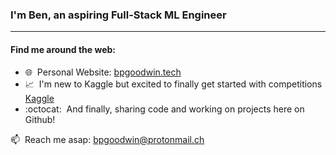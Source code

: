 ### I'm Ben, an aspiring Full-Stack ML Engineer
---

#### Find me around the web:

- 🌐 &nbsp;Personal Website: <a href="https://bpgoodwin.tech">bpgoodwin.tech</a>
- :chart_with_upwards_trend:&nbsp; I'm new to Kaggle but excited to finally get started with competitions <a href="https://www.kaggle.com/bpgoodwin">Kaggle</a>
- :octocat:&nbsp; And finally, sharing code and working on projects here on Github!


📫&nbsp; Reach me asap: bpgoodwin@protonmail.ch
